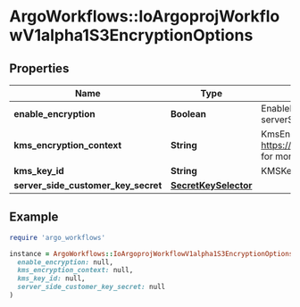 # ArgoWorkflows::IoArgoprojWorkflowV1alpha1S3EncryptionOptions

## Properties

| Name | Type | Description | Notes |
| ---- | ---- | ----------- | ----- |
| **enable_encryption** | **Boolean** | EnableEncryption tells the driver to encrypt objects if set to true. If kmsKeyId and serverSideCustomerKeySecret are not set, SSE-S3 will be used | [optional] |
| **kms_encryption_context** | **String** | KmsEncryptionContext is a json blob that contains an encryption context. See https://docs.aws.amazon.com/kms/latest/developerguide/concepts.html#encrypt_context for more information | [optional] |
| **kms_key_id** | **String** | KMSKeyId tells the driver to encrypt the object using the specified KMS Key. | [optional] |
| **server_side_customer_key_secret** | [**SecretKeySelector**](SecretKeySelector.md) |  | [optional] |

## Example

```ruby
require 'argo_workflows'

instance = ArgoWorkflows::IoArgoprojWorkflowV1alpha1S3EncryptionOptions.new(
  enable_encryption: null,
  kms_encryption_context: null,
  kms_key_id: null,
  server_side_customer_key_secret: null
)
```

